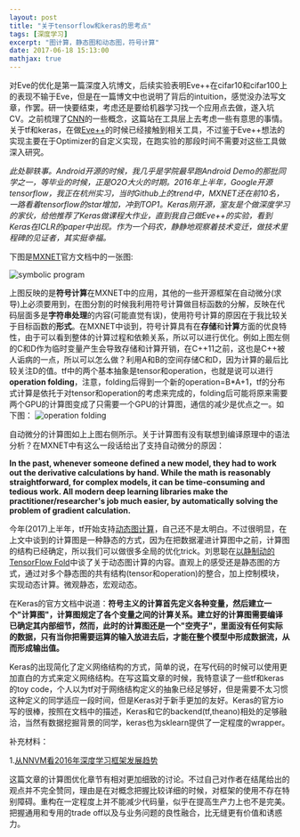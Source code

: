 ```yaml
---
layout: post
title: "关于tensorflow和keras的思考点"
tags: [深度学习]
excerpt: "图计算，静态图和动态图，符号计算"
date: 2017-06-18 15:13:00
mathjax: true
---
```

<script type="text/javascript" src="http://cdn.mathjax.org/mathjax/latest/MathJax.js?config=default"></script>

对Eve的优化是第一篇深度入坑博文，后续实验表明Eve++在cifar10和cifar100上的表现不输于Eve，但是在一篇博文中也说明了背后的intuition，感觉没办法写文章，作罢。研一快要结束，考虑还是要给机器学习找一个应用点去做，遂入坑CV。之前梳理了[CNN](https://zhpmatrix.github.io/2017/06/01/something-about-dl/)的一些概念，这篇站在工具层上去考虑一些有意思的事情。关于tf和keras，在做[Eve++](https://zhpmatrix.github.io/2017/05/05/sgd-with-feedback/)的时候已经接触到相关工具，不过鉴于Eve++想法的实现主要在于Optimizer的自定义实现，在跑实验的那段时间不需要对这些工具做深入研究。

_此处聊轶事。Android开源的时候，我几乎是学院最早跑Android Demo的那批同学之一，等毕业的时候，正是O2O大火的时期。2016年上半年，Google开源tensorflow，我正在杭州实习，当时Github上的trend中，MXNET还在前10名，一路看着tensorflow的star增加，冲到TOP1。Keras刚开源，室友是个做深度学习的家伙，给他推荐了Keras做课程大作业，直到我自己做Eve++的实验，看到Keras在ICLR的paper中出现。作为一个码农，静静地观察着技术变迁，做技术里程碑的见证者，其实挺幸福。_

下图是[MXNET](http://mxnet.io/architecture/program_model.html?highlight=programming%20models%20deep%20learning)官方文档中的一张图:

![symbolic program](https://raw.githubusercontent.com/dmlc/web-data/master/mxnet/prog_model/comp_graph_backward.png)

上图反映的是**符号计算**在MXNET中的应用，其他的一些开源框架在自动微分(求导)上必须要用到，在图分割的时候我利用符号计算做目标函数的分解，反映在代码层面多是**字符串处理**的内容(可能直觉有误)，使用符号计算的原因在于我比较关于目标函数的**形式**。在MXNET中谈到，符号计算具有在**存储**和**计算**方面的优良特性，由于可以看到整体的计算过程和依赖关系，所以可以进行优化。例如上图左侧的C和D作为临时变量产生会导致存储和计算开销，在C++11之前，这也是C++被人诟病的一点，所以可以怎么做？利用A和B的空间存储C和D，因为计算的最后比较关注D的值。tf中的两个基本抽象是tensor和operation，也就是说可以进行**operation folding**，注意，folding后得到一个新的operation=B*A+1，tf的分布式计算是依托于对tensor和operation的考虑来完成的，folding后可能将原来需要两个GPU的计算图变成了只需要一个GPU的计算图，通信的减少是优点之一。如下图：
![operation folding](https://raw.githubusercontent.com/dmlc/web-data/master/mxnet/prog_model/comp_graph_fold.png)

自动微分的计算图如上上图右侧所示。关于计算图有没有联想到编译原理中的语法分析？在MXNET中有这么一段话给出了支持自动微分的原因：

**In the past, whenever someone defined a new model, they had to work out the derivative calculations by hand. While the math is reasonably straightforward, for complex models, it can be time-consuming and tedious work. All modern deep learning libraries make the practitioner/researcher's job much easier, by automatically solving the problem of gradient calculation.**

今年(2017)上半年，tf开始支持[动态图计算](https://openreview.net/pdf?id=ryrGawqex)，自己还不是太明白。不过很明显，在上文中谈到的计算图是一种静态的方式，因为在把数据灌进计算图中之前，计算图的结构已经确定，所以我们可以做很多全局的优化trick。刘思聪在[以静制动的TensorFlow Fold](https://zhuanlan.zhihu.com/p/25216368)中谈了关于动态图计算的内容。直观上的感受还是静态图的方式，通过对多个静态图的共有结构(tensor和operation)的整合，加上控制模块，实现动态计算。微观静态，宏观动态。

在Keras的官方文档中说道：**符号主义的计算首先定义各种变量，然后建立一个"计算图"，计算图规定了各个变量之间的计算关系。建立好的计算图需要编译已确定其内部细节，然而，此时的计算图还是一个"空壳子"，里面没有任何实际的数据，只有当你把需要运算的输入放进去后，才能在整个模型中形成数据流，从而形成输出值。** 

Keras的出现简化了定义网络结构的方式，简单的说，在写代码的时候可以使用更加直白的方式来定义网络结构。在写这篇文章的时候，我特意读了一些tf和keras的toy code，个人以为tf对于网络结构定义的抽象已经足够好，但是需要不太习惯这种定义的同学适应一段时间，但是Keras对于新手更加的友好。Keras的官方io写的很棒，按照在文档中的描述，Keras和它的backend(tf,theano)相处的足够融洽，当然有数据挖掘背景的同学，keras也为sklearn提供了一定程度的wrapper。

补充材料：

1.[从NNVM看2016年深度学习框架发展趋势](http://www.cnblogs.com/neopenx/p/6213818.html)

这篇文章的计算图优化章节有相对更加细致的讨论。不过自己对作者在结尾给出的观点并不完全赞同，理由是在对概念把握比较详细的时候，对框架的使用不存在特别障碍。重构在一定程度上并不能减少代码量，似乎在提高生产力上也不是完美。把握通用和专用的trade off以及与业务问题的良性融合，比无缝更有价值和诱惑力。




















